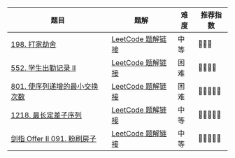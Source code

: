 | 题目                                                         | 题解                                                         | 难度 | 推荐指数 |
| ------------------------------------------------------------ | ------------------------------------------------------------ | ---- | -------- |
| [198. 打家劫舍](https://leetcode.cn/problems/house-robber/)  | [LeetCode 题解链接](https://leetcode.cn/problems/house-robber/solution/by-ac_oier-7v1g/) | 中等 | 🤩🤩🤩      |
| [552. 学生出勤记录 II](https://leetcode-cn.com/problems/student-attendance-record-ii/) | [LeetCode 题解链接](https://leetcode-cn.com/problems/student-attendance-record-ii/solution/gong-shui-san-xie-yi-ti-san-jie-ji-yi-hu-fdfx/) | 困难 | 🤩🤩🤩🤩     |
| [801. 使序列递增的最小交换次数](https://leetcode.cn/problems/minimum-swaps-to-make-sequences-increasing/) | [LeetCode 题解链接](https://leetcode.cn/problems/minimum-swaps-to-make-sequences-increasing/solution/by-ac_oier-fjhp/) | 困难 | 🤩🤩🤩🤩🤩    |
| [1218. 最长定差子序列](https://leetcode-cn.com/problems/longest-arithmetic-subsequence-of-given-difference/) | [LeetCode 题解链接](https://leetcode-cn.com/problems/longest-arithmetic-subsequence-of-given-difference/solution/gong-shui-san-xie-jie-he-tan-xin-de-zhua-dj1k/) | 中等 | 🤩🤩🤩🤩🤩    |
| [剑指 Offer II 091. 粉刷房子](https://leetcode.cn/problems/JEj789/) | [LeetCode 题解链接](https://leetcode.cn/problems/JEj789/solution/by-ac_oier-6v2v/) | 中等 | 🤩🤩🤩🤩🤩    |


